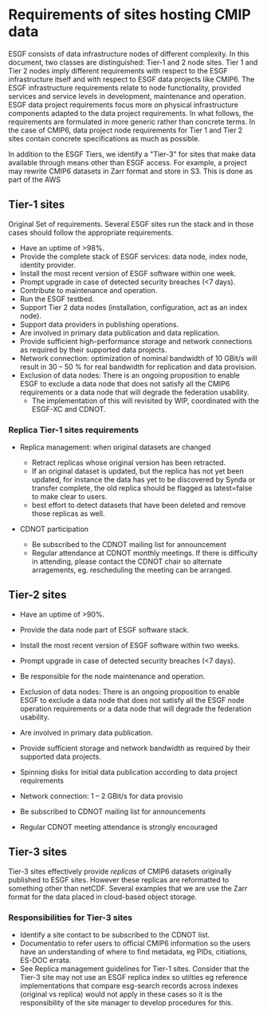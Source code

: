 # Requirements of sites hosting CMIP data


ESGF consists of data infrastructure nodes of different complexity. In this document, two classes are distinguished: Tier-1 and 2 node sites. Tier 1 and Tier 2 nodes imply different requirements with respect to the ESGF infrastructure itself and with respect to ESGF data projects like CMIP6. The ESGF infrastructure requirements relate to node functionality, provided services and service levels in development, maintenance and operation. ESGF data project requirements focus more on physical infrastructure components adapted to the data project requirements.
In what follows, the requirements are formulated in more generic rather than concrete terms. In the case of CMIP6, data project node requirements for Tier 1 and Tier 2 sites contain concrete specifications as much as possible.

In addition to the ESGF Tiers, we identify a "Tier-3" for sites that make data available through means other than ESGF access.  For example, a project may rewrite CMIP6 datasets in Zarr format and store in S3.  This is done as part of the AWS 


## Tier-1 sites

Original Set of requirements.    Several ESGF sites run the stack and in those cases should follow the appropriate requirements.

- Have an uptime of >98%.
- Provide the complete stack of ESGF services: data node, index node, identity provider.
- Install the most recent version of ESGF software within one week.
- Prompt upgrade in case of detected security breaches (<7 days).
- Contribute to maintenance and operation.
- Run the ESGF testbed.
- Support Tier 2 data nodes (installation, configuration, act as an index node).
- Support data providers in publishing operations.
- Are involved in primary data publication and data replication.
- Provide sufficient high-performance storage and network connections as required by
their supported data projects.
- Network connection: optimization of nominal bandwidth of 10 GBit/s will result in 30 – 50 % for real bandwidth for replication and data provision.
- Exclusion of data nodes: There is an ongoing proposition to enable ESGF to exclude a data node that does not satisfy all the CMIP6 requirements or a data node that will degrade the federation usability.
   - The implementation of this will revisited by WIP, coordinated with the ESGF-XC and CDNOT.

### Replica Tier-1 sites requirements

- Replica management:  when original datasets are changed
  - Retract replicas whose original version has been retracted. 
  - If an original dataset is updated, but the replica has not yet been updated, for instance the data has yet to be discovered by Synda or transfer complete, the old replica should be flagged as latest=false to make clear to users.
  - best effort to detect datasets that have been deleted and remove those replicas as well.

- CDNOT participation
  - Be subscribed to the CDNOT mailing list for announcement
  - Regular attendance at CDNOT monthly meetings.  If there is difficulty in attending, please contact the CDNOT chair so alternate arragements, eg. rescheduling the meeting can be arranged.



## Tier-2 sites

- Have an uptime of >90%.
- Provide the data node part of ESGF software stack.
- Install the most recent version of ESGF software within two weeks.
- Prompt upgrade in case of detected security breaches (<7 days).
- Be responsible for the node maintenance and operation.
- Exclusion of data nodes: There is an ongoing proposition to enable ESGF to exclude a data node that does not satisfy all the ESGF node operation requirements or a data node that will degrade the federation usability.
- Are involved in primary data publication.
- Provide sufficient storage and network bandwidth as required by their supported data projects.
- Spinning disks for initial data publication according to data project requirements
- Network connection: 1 – 2 GBit/s for data provisio

- Be subscribed to CDNOT mailing list for announcements
- Regular CDNOT meeting attendance is strongly encouraged


## Tier-3 sites

Tier-3 sites effectively provide _replicas_ of CMIP6 datasets originally published to ESGF sites.  However these replicas are reformatted to something other than netCDF.  Several examples that we are use the Zarr format for the data placed in cloud-based object storage.  

### Responsibilities for Tier-3 sites

- Identify a site contact to be subscribed to the CDNOT list.
- Documentatio to refer users to official CMIP6 information so the users have an understanding of where to find metadata, eg PIDs, citiations, ES-DOC errata.
- See Replica management guidelines for Tier-1 sites.  Consider that the Tier-3 site may not use an ESGF replica index so utilties eg reference implementations that compare esg-search records across indexes (original vs replica) would not apply in these cases so it is the responsibility of the site manager to develop procedures for this. 
